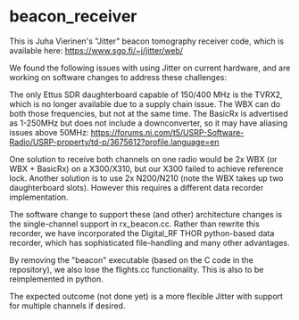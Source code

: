 # beacon_receiver


This is Juha Vierinen's "Jitter" beacon tomography receiver code, which is available here: https://www.sgo.fi/~j/jitter/web/

We found the following issues with using Jitter on current hardware, and are working on software changes to address these challenges:

The only Ettus SDR daughterboard capable of 150/400 MHz is the TVRX2, which is no longer available due to a supply chain issue. 
The WBX can do both those frequencies, but not at the same time. 
The BasicRx is advertised as 1-250MHz but does not include a downconverter, so it may have aliasing issues above 50MHz: 
    https://forums.ni.com/t5/USRP-Software-Radio/USRP-property/td-p/3675612?profile.language=en

One solution to receive both channels on one radio would be 2x WBX (or WBX + BasicRx) on a X300/X310, but our X300 failed to achieve reference lock. 
Another solution is to use 2x N200/N210 (note the WBX takes up two daughterboard slots). However this requires a different data recorder implementation. 

The software change to support these (and other) architecture changes is the single-channel support in rx_beacon.cc. 
Rather than rewrite this recorder, we have incorporated the Digital_RF THOR python-based data recorder, which has sophisticated file-handling and many other advantages. 

By removing the "beacon" executable (based on the C code in the repository), we also lose the flights.cc functionality. This is also to be reimplemented in python. 

The expected outcome (not done yet) is a more flexible Jitter with support for multiple channels if desired. 
